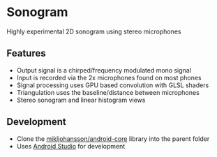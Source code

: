 # Sonogram
Highly experimental 2D sonogram using stereo microphones

## Features
* Output signal is a chirped/frequency modulated mono signal
* Input is recorded via the 2x microphones found on most phones 
* Signal processing uses GPU based convolution with GLSL shaders
* Triangulation uses the baseline/distance between microphones
* Stereo sonogram and linear histogram views

## Development
* Clone the [mikljohansson/android-core](https://github.com/mikljohansson/android-core) library into the parent folder
* Uses [Android Studio](http://developer.android.com/tools/studio/index.html) for development
